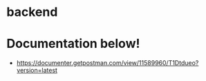 # backend

# Documentation below!
- https://documenter.getpostman.com/view/11589960/T1Dtdueo?version=latest